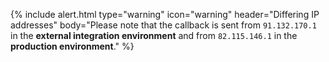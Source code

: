 {% include alert.html type="warning" icon="warning" header="Differing IP
addresses" body="Please note that the callback is sent from `91.132.170.1` in
the <strong>external integration environment</strong> and from `82.115.146.1` in
the <strong>production environment</strong>." %}
